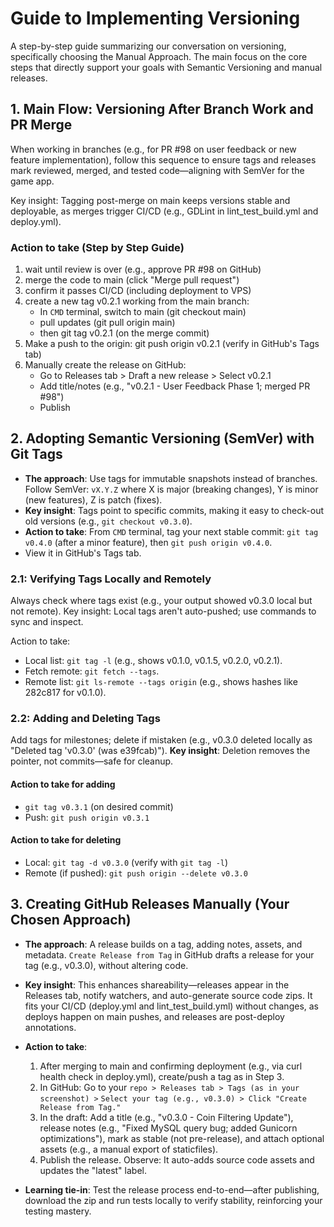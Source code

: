 # Guide to Implementing Versioning

A step-by-step guide summarizing our conversation on versioning,
specifically choosing the Manual Approach. The main focus on the core
steps that directly support your goals with Semantic Versioning and
manual releases.

## 1. Main Flow: Versioning After Branch Work and PR Merge

When working in branches (e.g., for PR #98 on user feedback or new
feature implementation), follow this sequence to ensure tags and
releases mark reviewed, merged, and tested code—aligning with SemVer
for the game app.

Key insight: Tagging post-merge on main keeps versions stable and deployable,
as merges trigger CI/CD (e.g., GDLint in lint_test_build.yml and deploy.yml).

### Action to take (Step by Step Guide)

1. wait until review is over (e.g., approve PR #98 on GitHub)
2. merge the code to main (click "Merge pull request")
3. confirm it passes CI/CD (including deployment to VPS)
4. create a new tag v0.2.1 working from the main branch:
   - In `CMD` terminal, switch to main (git checkout main)
   - pull updates (git pull origin main)
   - then git tag v0.2.1 (on the merge commit)
5. Make a push to the origin: git push origin v0.2.1 (verify in GitHub's Tags tab)
6. Manually create the release on GitHub:
   - Go to Releases tab > Draft a new release > Select v0.2.1
   - Add title/notes (e.g., "v0.2.1 - User Feedback Phase 1; merged PR #98")
   - Publish

## 2. Adopting Semantic Versioning (SemVer) with Git Tags

- **The approach**: Use tags for immutable snapshots instead of branches.
  Follow SemVer: `vX.Y.Z` where X is major (breaking changes), Y is minor
  (new features), Z is patch (fixes).
- **Key insight**: Tags point to specific commits, making it easy to check-out
  old versions (e.g., `git checkout v0.3.0`).
- **Action to take**: From `CMD` terminal, tag your next stable commit:
  `git tag v0.4.0` (after a minor feature), then `git push origin v0.4.0`.
- View it in GitHub's Tags tab.

### 2.1: Verifying Tags Locally and Remotely

Always check where tags exist (e.g., your output showed v0.3.0 local but not remote).
Key insight: Local tags aren't auto-pushed; use commands to sync and inspect.

Action to take:

- Local list: `git tag -l` (e.g., shows v0.1.0, v0.1.5, v0.2.0, v0.2.1).
- Fetch remote: `git fetch --tags`.
- Remote list: `git ls-remote --tags origin`
  (e.g., shows hashes like 282c817 for v0.1.0).

### 2.2: Adding and Deleting Tags

Add tags for milestones; delete if mistaken (e.g., v0.3.0 deleted locally
as "Deleted tag 'v0.3.0' (was e39fcab)").
**Key insight**: Deletion removes the pointer, not commits—safe for cleanup.

#### Action to take for adding

- `git tag v0.3.1` (on desired commit)
- Push: `git push origin v0.3.1`

#### Action to take for deleting

- Local: `git tag -d v0.3.0` (verify with `git tag -l`)
- Remote (if pushed): `git push origin --delete v0.3.0`

## 3. Creating GitHub Releases Manually (Your Chosen Approach)

- **The approach**: A release builds on a tag, adding notes, assets, and metadata.
  `Create Release from Tag` in GitHub drafts a release for your tag (e.g., v0.3.0),
  without altering code.
- **Key insight**: This enhances shareability—releases appear in the Releases tab,
  notify watchers, and auto-generate source code zips. It fits your CI/CD (deploy.yml
  and lint_test_build.yml) without changes, as deploys happen on main pushes, and
  releases are post-deploy annotations.
- **Action to take**:

  1. After merging to main and confirming deployment (e.g., via curl health check
     in deploy.yml), create/push a tag as in Step 3.
  2. In GitHub: Go to your `repo > Releases tab > Tags (as in your screenshot) >`
     `Select your tag (e.g., v0.3.0) > Click "Create Release from Tag."`
  3. In the draft: Add a title (e.g., "v0.3.0 - Coin Filtering Update"), release
     notes (e.g., "Fixed MySQL query bug; added Gunicorn optimizations"), mark as
     stable (not pre-release), and attach optional assets (e.g., a manual export
     of staticfiles).
  4. Publish the release. Observe: It auto-adds source code assets and updates the
     "latest" label.

- **Learning tie-in**: Test the release process end-to-end—after publishing, download
  the zip and run tests locally to verify stability, reinforcing your testing mastery.
